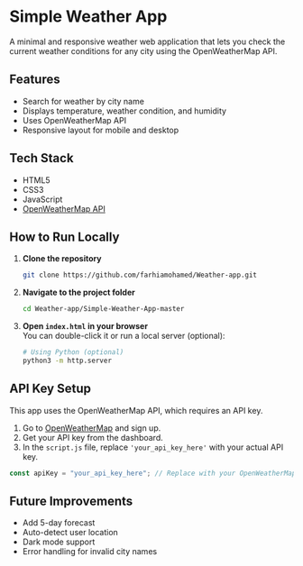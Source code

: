 # Simple Weather App

A minimal and responsive weather web application that lets you check the current weather conditions for any city using the OpenWeatherMap API.



##  Features

- Search for weather by city name  
- Displays temperature, weather condition, and humidity  
- Uses OpenWeatherMap API  
- Responsive layout for mobile and desktop  

##  Tech Stack

- HTML5  
- CSS3  
- JavaScript 
- [OpenWeatherMap API](https://openweathermap.org/api)  

##  How to Run Locally

1. **Clone the repository**  
   ```bash
   git clone https://github.com/farhiamohamed/Weather-app.git
   ```

2. **Navigate to the project folder**  
   ```bash
   cd Weather-app/Simple-Weather-App-master
   ```

3. **Open `index.html` in your browser**  
   You can double-click it or run a local server (optional):  
   ```bash
   # Using Python (optional)
   python3 -m http.server
   ```

## API Key Setup

This app uses the OpenWeatherMap API, which requires an API key.

1. Go to [OpenWeatherMap](https://openweathermap.org/) and sign up.
2. Get your API key from the dashboard.
3. In the `script.js` file, replace `'your_api_key_here'` with your actual API key.

```javascript
const apiKey = "your_api_key_here"; // Replace with your OpenWeatherMap API key
```

## Future Improvements

- Add 5-day forecast  
- Auto-detect user location  
- Dark mode support  
- Error handling for invalid city names  

